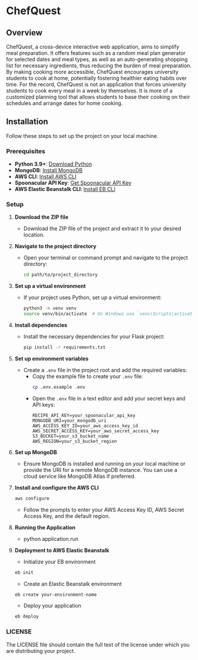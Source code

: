 # ChefQuest

## Overview
ChefQuest, a cross-device interactive web application, aims to simplify meal preparation. It offers features such as a random meal plan generator for selected dates and meal types, as well as an auto-generating shopping list for necessary ingredients, thus reducing the burden of meal preparation. By making cooking more accessible, ChefQuest encourages university students to cook at home, potentially fostering healthier eating habits over time. For the record, ChefQuest is not an application that forces university students to cook every meal in a week by themselves. It is more of a customized planning tool that allows students to base their cooking on their schedules and arrange dates for home cooking. 

## Installation
Follow these steps to set up the project on your local machine.

### Prerequisites
- **Python 3.9+**: [Download Python](https://www.python.org/downloads/)
- **MongoDB**: [Install MongoDB](https://docs.mongodb.com/manual/installation/)
- **AWS CLI**: [Install AWS CLI](https://aws.amazon.com/cli/)
- **Spoonacular API Key**: [Get Spoonacular API Key](https://spoonacular.com/food-api)
- **AWS Elastic Beanstalk CLI**: [Install EB CLI](https://docs.aws.amazon.com/elasticbeanstalk/latest/dg/eb-cli3-install.html)


### Setup
1. **Download the ZIP file**
   - Download the ZIP file of the project and extract it to your desired location.


2. **Navigate to the project directory**
   - Open your terminal or command prompt and navigate to the project directory:
     ```sh
     cd path/to/project_directory
     ```

3. **Set up a virtual environment**
   - If your project uses Python, set up a virtual environment:
     ```sh
     python3 -m venv venv
     source venv/bin/activate  # On Windows use `venv\Scripts\activate`
     ```
4. **Install dependencies**
   - Install the necessary dependencies for your Flask project:
     ```sh
     pip install -r requirements.txt

5. **Set up environment variables**
   - Create a `.env` file in the project root and add the required variables:
     - Copy the example file to create your `.env` file:
       ```sh
       cp .env.example .env
       ```
     - Open the `.env` file in a text editor and add your secret keys and API keys:
       ```plaintext
       RECIPE_API_KEY=your_spoonacular_api_key
       MONGODB_URI=your_mongodb_uri
       AWS_ACCESS_KEY_ID=your_aws_access_key_id
       AWS_SECRET_ACCESS_KEY=your_aws_secret_access_key
       S3_BUCKET=your_s3_bucket_name
       AWS_REGION=your_s3_bucket_region
       ```
6. **Set up MongoDB**
   - Ensure MongoDB is installed and running on your local machine or provide the URI for a remote MongoDB instance. You can use a cloud service like MongoDB Atlas if preferred.

7. **Install and configure the AWS CLI**
    ```sh
    aws configure
    ```
    - Follow the prompts to enter your AWS Access Key ID, AWS Secret Access Key, and the default region.

8. **Running the Application**
    - python application.run

9. **Deployment to AWS Elastic Beanstalk**
   - Initialize your EB environment
   ```sh
   eb init
   ```
   - Create an Elastic Beanstalk environment
   ```sh
   eb create your-environment-name
   ```
   - Deploy your application
   ```sh
   eb deploy
   ```

### LICENSE
The LICENSE file should contain the full text of the license under which you are distributing your project.
